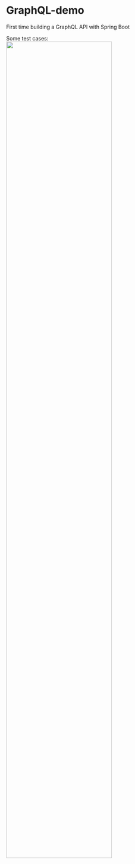 # GraphQL-demo
First time building a GraphQL API with Spring Boot

Some test cases:<br>
<img src="https://user-images.githubusercontent.com/94710776/224863983-73a5e988-5f03-46c5-bfb3-89561a875535.png" width=75%>
